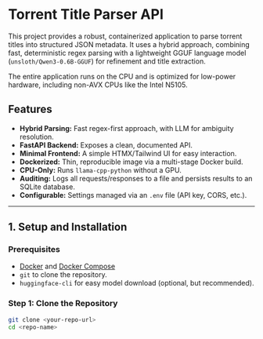 # Torrent Title Parser API

This project provides a robust, containerized application to parse torrent titles into structured JSON metadata. It uses a hybrid approach, combining fast, deterministic regex parsing with a lightweight GGUF language model (`unsloth/Qwen3-0.6B-GGUF`) for refinement and title extraction.

The entire application runs on the CPU and is optimized for low-power hardware, including non-AVX CPUs like the Intel N5105.

## Features

- **Hybrid Parsing:** Fast regex-first approach, with LLM for ambiguity resolution.
- **FastAPI Backend:** Exposes a clean, documented API.
- **Minimal Frontend:** A simple HTMX/Tailwind UI for easy interaction.
- **Dockerized:** Thin, reproducible image via a multi-stage Docker build.
- **CPU-Only:** Runs `llama-cpp-python` without a GPU.
- **Auditing:** Logs all requests/responses to a file and persists results to an SQLite database.
- **Configurable:** Settings managed via an `.env` file (API key, CORS, etc.).

---

## 1. Setup and Installation

### Prerequisites

-   [Docker](https://docs.docker.com/get-docker/) and [Docker Compose](https://docs.docker.com/compose/install/)
-   `git` to clone the repository.
-   `huggingface-cli` for easy model download (optional, but recommended).

### Step 1: Clone the Repository

```bash
git clone <your-repo-url>
cd <repo-name>
